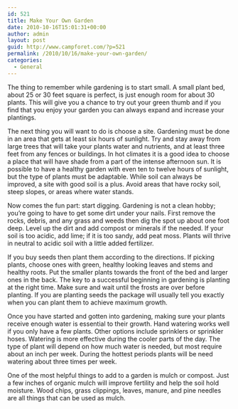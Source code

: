 ```yaml
---
id: 521
title: Make Your Own Garden
date: 2010-10-16T15:01:31+00:00
author: admin
layout: post
guid: http://www.campforet.com/?p=521
permalink: /2010/10/16/make-your-own-garden/
categories:
  - General
---
```

The thing to remember while gardening is to start small. A small plant bed, about 25 or 30 feet square is perfect, is just enough room for about 30 plants. This will give you a chance to try out your green thumb and if you find that you enjoy your garden you can always expand and increase your plantings.

The next thing you will want to do is choose a site. Gardening must be done in an area that gets at least six hours of sunlight. Try and stay away from large trees that will take your plants water and nutrients, and at least three feet from any fences or buildings. In hot climates it is a good idea to choose a place that will have shade from a part of the intense afternoon sun. It is possible to have a healthy garden with even ten to twelve hours of sunlight, but the type of plants must be adaptable. While soil can always be improved, a site with good soil is a plus. Avoid areas that have rocky soil, steep slopes, or areas where water stands.

Now comes the fun part: start digging. Gardening is not a clean hobby; you’re going to have to get some dirt under your nails. First remove the rocks, debris, and any grass and weeds then dig the spot up about one foot deep. Level up the dirt and add compost or minerals if the needed. If your soil is too acidic, add lime; if it is too sandy, add peat moss. Plants will thrive in neutral to acidic soil with a little added fertilizer.

If you buy seeds then plant them according to the directions. If picking plants, choose ones with green, healthy looking leaves and stems and healthy roots. Put the smaller plants towards the front of the bed and larger ones in the back. The key to a successful beginning in gardening is planting at the right time. Make sure and wait until the frosts are over before planting. If you are planting seeds the package will usually tell you exactly when you can plant them to achieve maximum growth.

Once you have started and gotten into gardening, making sure your plants receive enough water is essential to their growth. Hand watering works well if you only have a few plants. Other options include sprinklers or sprinkler hoses. Watering is more effective during the cooler parts of the day. The type of plant will depend on how much water is needed, but most require about an inch per week. During the hottest periods plants will be need watering about three times per week.

One of the most helpful things to add to a garden is mulch or compost. Just a few inches of organic mulch will improve fertility and help the soil hold moisture. Wood chips, grass clippings, leaves, manure, and pine needles are all things that can be used as mulch.